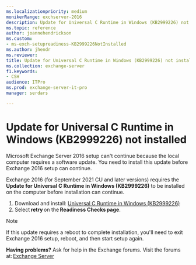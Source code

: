 ```yaml
---
ms.localizationpriority: medium
monikerRange: exchserver-2016
description: Update for Universal C Runtime in Windows (KB2999226) not installed  
ms.topic: reference
author: joannehendrickson
ms.custom:
- ms-exch-setupreadiness-KB2999226NotInstalled
ms.author: jhendr
ms.reviewer: 
title: Update for Universal C Runtime in Windows (KB2999226) not installed   
ms.collection: exchange-server
f1.keywords:
- CSH
audience: ITPro
ms.prod: exchange-server-it-pro
manager: serdars

---
```

# Update for Universal C Runtime in Windows (KB2999226) not installed  

Microsoft Exchange Server 2016 setup can't continue because the local computer requires a software update. You need to install this update before Exchange 2016 setup can continue. 

Exchange 2016 (for September 2021 CU and later versions) requires the **Update for Universal C Runtime in Windows (KB2999226)** to be installed on the computer before installation can continue. 

1. Download and install: [Universal C Runtime in Windows (KB2999226)](https://support.microsoft.com/en-us/topic/update-for-universal-c-runtime-in-windows-c0514201-7fe6-95a3-b0a5-287930f3560c)  
2. Select **retry** on the **Readiness Checks page**.



>[!Note]
>If this update requires a reboot to complete installation, you'll need to exit Exchange 2016 setup, reboot, and then start setup again. 

**Having problems?** Ask for help in the Exchange forums. Visit the forums at: [Exchange Server](https://social.technet.microsoft.com/forums/office/home?category=exchangeserver)